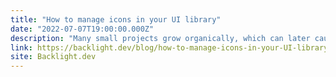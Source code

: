 ```yaml
---
title: "How to manage icons in your UI library"
date: "2022-07-07T19:00:00.000Z"
description: "Many small projects grow organically, which can later cause architectural headaches. I came across such a headache when building the icon package in a UI library. Let me show you how SVG's use, em units, and import.meta can help you manage your icons."
link: https://backlight.dev/blog/how-to-manage-icons-in-your-UI-library-part-1
site: Backlight.dev
---
```

